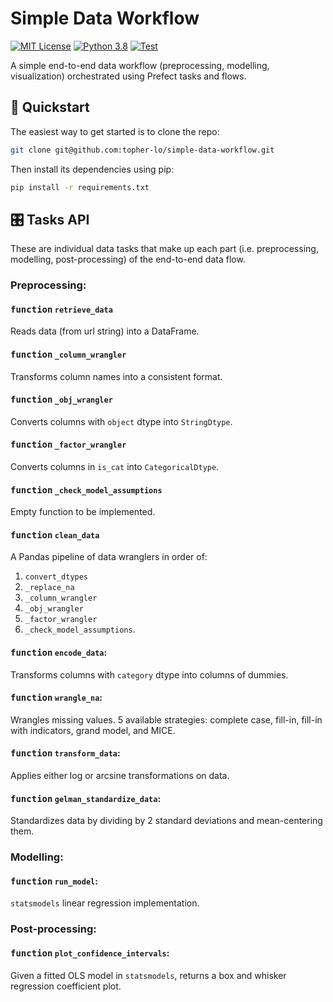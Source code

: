 # Simple Data Workflow
[![MIT License](https://img.shields.io/badge/license-MIT-informational.svg)](https://opensource.org/licenses/MIT)
[![Python 3.8](https://img.shields.io/badge/python-3.8-informational.svg)](https://www.python.org/downloads/)
[![Test](https://github.com/topher-lo/simple-data-workflow/workflows/Run%20Tests/badge.svg)](https://github.com/topher-lo/simple-data-workflow/actions)

A simple end-to-end data workflow (preprocessing, modelling, visualization) orchestrated using Prefect tasks and flows.

## 🚀 Quickstart
The easiest way to get started is to clone the repo:
```bash
git clone git@github.com:topher-lo/simple-data-workflow.git
```
Then install its dependencies using pip:
```bash
pip install -r requirements.txt
```

## 🎛 Tasks API
These are individual data tasks that make up each part (i.e. preprocessing, modelling, post-processing) of the end-to-end data flow.

### Preprocessing:

#### <kbd>function</kbd> `retrieve_data`
Reads data (from url string) into a DataFrame.

#### <kbd>function</kbd> `_column_wrangler`
Transforms column names into a consistent format.

#### <kbd>function</kbd> `_obj_wrangler`
Converts columns with `object` dtype into `StringDtype`.

#### <kbd>function</kbd> `_factor_wrangler`
Converts columns in `is_cat` into `CategoricalDtype`.

#### <kbd>function</kbd> `_check_model_assumptions`
Empty function to be implemented.

#### <kbd>function</kbd> `clean_data`
A Pandas pipeline of data wranglers in order of:
1. `convert_dtypes`
2. `_replace_na`
3. `_column_wrangler`
4. `_obj_wrangler` 
5. `_factor_wrangler`
6. `_check_model_assumptions`.

#### <kbd>function</kbd> `encode_data`:
Transforms columns with `category` dtype into columns of dummies.

#### <kbd>function</kbd> `wrangle_na`:
Wrangles missing values. 5 available strategies: complete case, fill-in, fill-in with indicators,
grand model, and MICE.

#### <kbd>function</kbd> `transform_data`:
Applies either log or arcsine transformations on data.

#### <kbd>function</kbd> `gelman_standardize_data`:
Standardizes data by dividing by 2 standard deviations and mean-centering them.

### Modelling:

#### <kbd>function</kbd> `run_model`:
`statsmodels` linear regression implementation.

### Post-processing:

#### <kbd>function</kbd> `plot_confidence_intervals`:
Given a fitted OLS model in `statsmodels`, returns a box and whisker regression coefficient plot.
